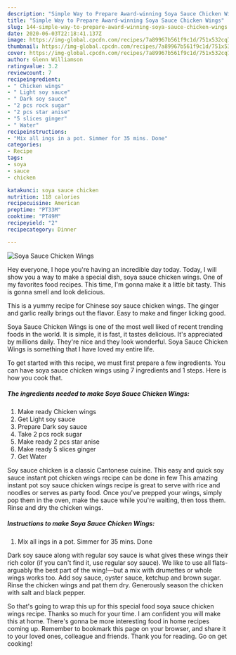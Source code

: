 ```yaml
---
description: "Simple Way to Prepare Award-winning Soya Sauce Chicken Wings"
title: "Simple Way to Prepare Award-winning Soya Sauce Chicken Wings"
slug: 144-simple-way-to-prepare-award-winning-soya-sauce-chicken-wings
date: 2020-06-03T22:18:41.137Z
image: https://img-global.cpcdn.com/recipes/7a89967b561f9c1d/751x532cq70/soya-sauce-chicken-wings-recipe-main-photo.jpg
thumbnail: https://img-global.cpcdn.com/recipes/7a89967b561f9c1d/751x532cq70/soya-sauce-chicken-wings-recipe-main-photo.jpg
cover: https://img-global.cpcdn.com/recipes/7a89967b561f9c1d/751x532cq70/soya-sauce-chicken-wings-recipe-main-photo.jpg
author: Glenn Williamson
ratingvalue: 3.2
reviewcount: 7
recipeingredient:
- " Chicken wings"
- " Light soy sauce"
- " Dark soy sauce"
- "2 pcs rock sugar"
- "2 pcs star anise"
- "5 slices ginger"
- " Water"
recipeinstructions:
- "Mix all ings in a pot. Simmer for 35 mins. Done"
categories:
- Recipe
tags:
- soya
- sauce
- chicken

katakunci: soya sauce chicken 
nutrition: 118 calories
recipecuisine: American
preptime: "PT33M"
cooktime: "PT49M"
recipeyield: "2"
recipecategory: Dinner

---
```



![Soya Sauce Chicken Wings](https://img-global.cpcdn.com/recipes/7a89967b561f9c1d/751x532cq70/soya-sauce-chicken-wings-recipe-main-photo.jpg)

Hey everyone, I hope you're having an incredible day today. Today, I will show you a way to make a special dish, soya sauce chicken wings. One of my favorites food recipes. This time, I'm gonna make it a little bit tasty. This is gonna smell and look delicious.

This is a yummy recipe for Chinese soy sauce chicken wings. The ginger and garlic really brings out the flavor. Easy to make and finger licking good.

Soya Sauce Chicken Wings is one of the most well liked of recent trending foods in the world. It is simple, it is fast, it tastes delicious. It's appreciated by millions daily. They're nice and they look wonderful. Soya Sauce Chicken Wings is something that I have loved my entire life.


To get started with this recipe, we must first prepare a few ingredients. You can have soya sauce chicken wings using 7 ingredients and 1 steps. Here is how you cook that.

<!--inarticleads1-->

##### The ingredients needed to make Soya Sauce Chicken Wings:

1. Make ready  Chicken wings
1. Get  Light soy sauce
1. Prepare  Dark soy sauce
1. Take 2 pcs rock sugar
1. Make ready 2 pcs star anise
1. Make ready 5 slices ginger
1. Get  Water


Soy sauce chicken is a classic Cantonese cuisine. This easy and quick soy sauce instant pot chicken wings recipe can be done in few This amazing instant pot soy sauce chicken wings recipe is great to serve with rice and noodles or serves as party food. Once you&#39;ve prepped your wings, simply pop them in the oven, make the sauce while you&#39;re waiting, then toss them. Rinse and dry the chicken wings. 

<!--inarticleads2-->

##### Instructions to make Soya Sauce Chicken Wings:

1. Mix all ings in a pot. Simmer for 35 mins. Done


Dark soy sauce along with regular soy sauce is what gives these wings their rich color (if you can&#39;t find it, use regular soy sauce). We like to use all flats-arguably the best part of the wing!—but a mix with drumettes or whole wings works too. Add soy sauce, oyster sauce, ketchup and brown sugar. Rinse the chicken wings and pat them dry. Generously season the chicken with salt and black pepper. 

So that's going to wrap this up for this special food soya sauce chicken wings recipe. Thanks so much for your time. I am confident you will make this at home. There's gonna be more interesting food in home recipes coming up. Remember to bookmark this page on your browser, and share it to your loved ones, colleague and friends. Thank you for reading. Go on get cooking!
